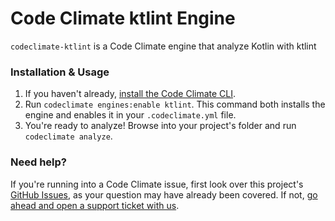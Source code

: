 # Code Climate ktlint Engine

`codeclimate-ktlint` is a Code Climate engine that analyze Kotlin with ktlint

### Installation & Usage

1. If you haven't already, [install the Code Climate CLI](https://github.com/codeclimate/codeclimate).
2. Run `codeclimate engines:enable ktlint`. This command both installs the engine and enables it in your `.codeclimate.yml` file.
3. You're ready to analyze! Browse into your project's folder and run `codeclimate analyze`.

### Need help?

If you're running into a Code Climate issue, first look over this project's [GitHub Issues](https://github.com/codeclimate/codeclimate-ktlint/issues), as your question may have already been covered. If not, [go ahead and open a support ticket with us](https://codeclimate.com/help).

